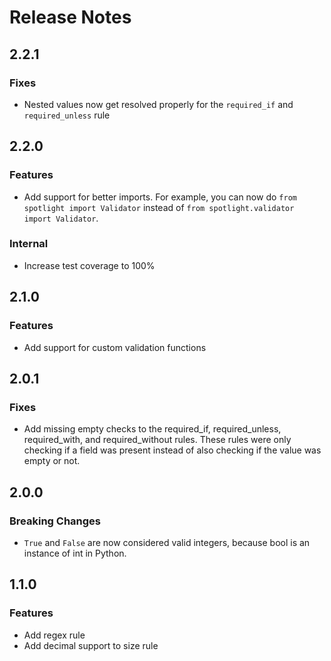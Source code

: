 # Release Notes

## 2.2.1
### Fixes
- Nested values now get resolved properly for the `required_if` and `required_unless` rule

## 2.2.0
### Features
- Add support for better imports. For example, you can now do `from spotlight import Validator` instead of `from spotlight.validator import Validator`.

### Internal
- Increase test coverage to 100%

## 2.1.0
### Features
- Add support for custom validation functions

## 2.0.1
### Fixes
- Add missing empty checks to the required_if, required_unless, required_with, and required_without rules. These rules were only checking if a field was present instead of also checking if the value was empty or not.

## 2.0.0
### Breaking Changes
- `True` and `False` are now considered valid integers, because bool is an instance of int in Python.

## 1.1.0
### Features
- Add regex rule
- Add decimal support to size rule